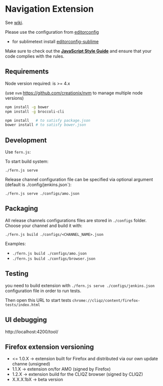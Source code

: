 # Navigation Extension

See [wiki](https://github.com/cliqz/navigation-extension/wiki).

Please use the configuration from [editorconfig](https://github.com/cliqz/navigation-extension/blob/master/.editorconfig)
 - for sublimetext install [editorconfig-sublime](https://github.com/sindresorhus/editorconfig-sublime)

Make sure to check out the [**JavaScript Style Guide**](https://github.com/cliqz/js-style-guide) and ensure that your code complies with the rules.

## Requirements

Node version required: is >= 4.x

(use `nvm` https://github.com/creationix/nvm to manage multiple node versions)

```bash
npm install -g bower
npm install -g broccoli-cli

npm install   # to satisfy package.json
bower install # to satisfy bower.json
```

## Development

Use `fern.js`:

To start build system:

`./fern.js serve`

Release channel configuration file can be specified via optional argument (default is ./config/jenkins.json`):

`./fern.js serve ./configs/amo.json`

## Packaging

All release channels configurations files are stored in `./configs` folder. Choose your channel and build it with:

`./fern.js build ./configs/<CHANNEL_NAME>.json`

Examples:

* `./fern.js build ./configs/amo.json`
* `./fern.js build ./configs/browser.json`

## Testing

you need to build extension with `./fern.js serve ./configs/jenkins.json` configuration file in order to run tests.

Then open this URL to start tests `chrome://cliqz/content/firefox-tests/index.html`


## UI debugging

http://localhost:4200/tool/

## Firefox extension versioning

* <= 1.0.X  -> extension built for Firefox and distributed via our own update channe (unsigned)
* 1.1.X     -> extension on/for AMO (signed by Firefox)
* 1.2.X     -> extension build for the CLIQZ browser (signed by CLIQZ)
* X.X.X.1bX -> beta version

